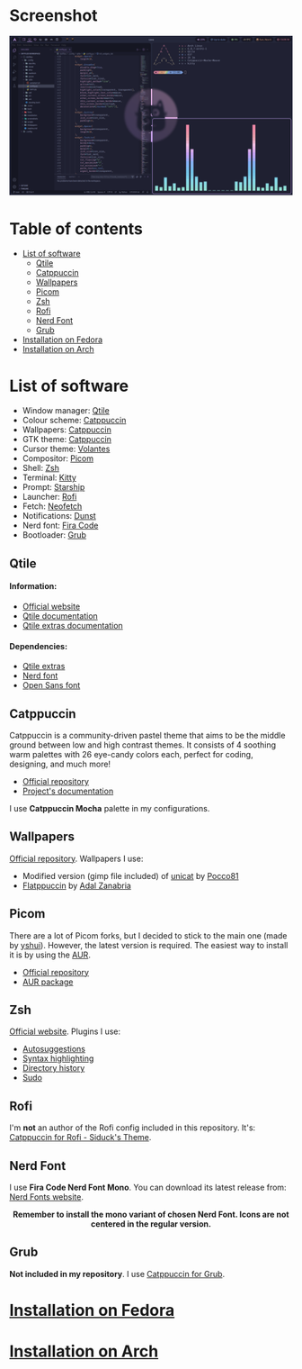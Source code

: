 # Screenshot
<img src="screenshots/update1.png">

# Table of contents
- [List of software](#list-of-software)
    - [Qtile](#qtile)
    - [Catppuccin](#catppuccin)
    - [Wallpapers](#wallpapers)
    - [Picom](#picom)
    - [Zsh](#zsh)
    - [Rofi](#rofi)
    - [Nerd Font](#nerd-font)
    - [Grub](#grub)
- [Installation on Fedora](installation/fedora.md)
- [Installation on Arch](installation/arch.md)

# List of software
- Window manager: [Qtile](#qtile)
- Colour scheme: [Catppuccin](#catppuccin)
- Wallpapers: [Catppuccin](#wallpapers)
- GTK theme: [Catppuccin](https://github.com/catppuccin/gtk)
- Cursor theme: [Volantes](https://www.gnome-look.org/p/1356095)
- Compositor: [Picom](#picom)
- Shell: [Zsh](#zsh)
- Terminal: [Kitty](https://sw.kovidgoyal.net/kitty/)
- Prompt: [Starship](https://starship.rs/)
- Launcher: [Rofi](#rofi)
- Fetch: [Neofetch](https://github.com/dylanaraps/neofetch)
- Notifications: [Dunst](https://dunst-project.org/)
- Nerd font: [Fira Code](#nerd-font)
- Bootloader: [Grub](#grub)


## Qtile
#### Information:
- [Official website](http://www.qtile.org/)
- [Qtile documentation](http://docs.qtile.org/en/stable/)
- [Qtile extras documentation](https://qtile-extras.readthedocs.io/en/stable/index.html)
#### Dependencies:
- [Qtile extras](https://qtile-extras.readthedocs.io/en/stable/manual/install.html)
- [Nerd font](#nerd-font)
- [Open Sans font](https://fonts.google.com/specimen/Open+Sans)

## Catppuccin
Catppuccin is a community-driven pastel theme that aims to be the middle ground between low and high contrast themes. It consists of 4 soothing warm palettes with 26 eye-candy colors each, perfect for coding, designing, and much more!
- [Official repository](https://github.com/catppuccin/catppuccin)
- [Project's documentation](https://github.com/catppuccin/catppuccin/tree/dev/docs)

I use **Catppuccin Mocha** palette in my configurations.

## Wallpapers
[Official repository](https://github.com/catppuccin/wallpapers). Wallpapers I use:
- Modified version (gimp file included) of [unicat](https://github.com/catppuccin/wallpapers/blob/main/minimalistic/black5_unicat.png) by [Pocco81](https://github.com/Pocco81)
- [Flatppuccin](https://github.com/catppuccin/wallpapers/blob/main/flatppuccin/flatppuccin_4k_macchiato.png) by [Adal Zanabria](https://github.com/AdalZanabria)

## Picom
There are a lot of Picom forks, but I decided to stick to the main one (made by [yshui](https://github.com/yshui)). However, the latest version is required. The easiest way to install it is by using the [AUR](https://aur.archlinux.org/).
- [Official repository](https://github.com/yshui/picom)
- [AUR package](https://aur.archlinux.org/packages/picom-git)

## Zsh
[Official website](https://www.zsh.org/). Plugins I use:
- [Autosuggestions](https://github.com/zsh-users/zsh-autosuggestions)
- [Syntax highlighting](https://github.com/zsh-users/zsh-syntax-highlighting)
- [Directory history](https://github.com/ohmyzsh/ohmyzsh/tree/master/plugins/dirhistory)
- [Sudo](https://github.com/ohmyzsh/ohmyzsh/tree/master/plugins/sudo)

## Rofi
I'm **not** an author of the Rofi config included in this repository. It's: [Catppuccin for Rofi - Siduck's Theme](https://github.com/catppuccin/rofi/tree/main/basic).

## Nerd Font
I use **Fira Code Nerd Font Mono**. You can download its latest release from: [Nerd Fonts website](https://www.nerdfonts.com/font-downloads).

**<p align="center">Remember to install the mono variant of chosen Nerd Font. Icons are not centered in the regular version.</p>**

## Grub
**Not included in my repository**. I use [Catppuccin for Grub](https://github.com/catppuccin/grub).

# [Installation on Fedora](installation/fedora.md)

# [Installation on Arch](installation/arch.md)